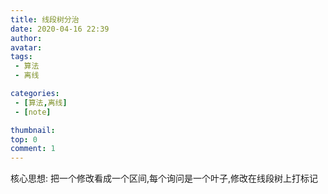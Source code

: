 ```yaml
---
title: 线段树分治 
date: 2020-04-16 22:39
author: 
avatar:
tags: 
 - 算法
 - 离线

categories:
 - [算法,离线]
 - [note]

thumbnail: 
top: 0 
comment: 1
---
```


核心思想: 把一个修改看成一个区间,每个询问是一个叶子,修改在线段树上打标记

